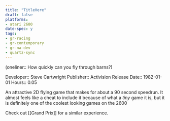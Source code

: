 ```yaml
---
title: "TitleHere"
draft: false
platforms:
- atari 2600
date-spec: y
tags:
- gr-racing 
- gr-contemporary 
- gr-na-dev
- quartz-sync
---
```


(oneliner:: How quickly can you fly through barns?)

Developer:: Steve Cartwright
Publisher:: Activision
Release Date:: 1982-01-01
Hours:: 0.05

An attractive 2D flying game that makes for about a 90 second speedrun. It almost feels like a cheat to include it because of what a *tiny*  game it is, but it is definitely one of the coolest looking games on the 2600

Check out [[Grand Prix]] for a similar experience.